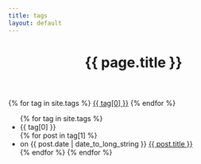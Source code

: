 ```yaml
---
title: tags
layout: default
---
```


<header>
<a title="Go to homepage" class="home" href="/"><i class="fa fa-home"></i></a>
<h1>{{ page.title }}</h1> 
</header>

<div id='tag_cloud'>
{% for tag in site.tags %}
<a href="#{{ tag[0] }}" title="{{ tag[0] }}" rel="{{ tag[1].size }}">{{ tag[0] }}</a>
{% endfor %}
</div>

<ul class="items">
{% for tag in site.tags %}
  <li class="item-seperator" id="{{ tag[0] }}">{{ tag[0] }}</li>
  {% for post in tag[1] %}
    <li class="item">
    <time datetime="{{ post.date | date_to_xmlschema }}">on {{ post.date | date_to_long_string }}</time>
    <a href="{{ post.url }}" title="{{ post.title }}">{{ post.title }}</a>
    </li>
  {% endfor %}
{% endfor %}
</ul>